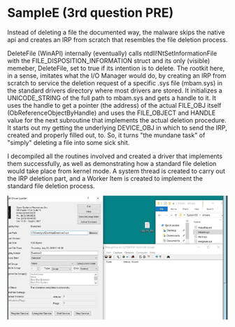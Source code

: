 
# SampleE (3rd question PRE)

Instead of deleting a file the documented way, the malware skips the native api
and creates an IRP from scratch that resembles the file deletion process.

DeleteFile (WinAPI) internally (eventually) calls ntdll!NtSetInformationFile with the
FILE_DISPOSITION_INFORMATION struct and its only (visible) memeber, DeleteFile,
set to true if its intention is to delete.   The rootkit here, in a sense, imitates what 
the I/O Manager would do, by creating an IRP from scratch to service the deletion request of a specific .sys file (mbam.sys) in the standard drivers directory where most drivers are stored.  It initializes a UNICODE_STRING of the full path to mbam.sys and gets a handle to it.  It uses the handle to get a pointer (the address) of the actual FILE_OBJ itself (ObReferenceObjectByHandle)  and uses the FILE_OBJECT and HANDLE value for the next subroutine that implements the actual deletion procedure.  It starts out my getting the underlying DEVICE_OBJ in which to send the IRP, created and properly filled out, to.  So, it turns "the mundane task" of "simply" deleting a file into some sick shit.

I decompiled all the routines involved and created a driver that implements them successfully, as well
as demonstrating how a standard file deletion would take place from kernel mode.  A system thread is created
to carry out the IRP deletion part, and a Worker Item is created to implement the standard file deletion process.

![Alt Text](irpdelete.gif)
